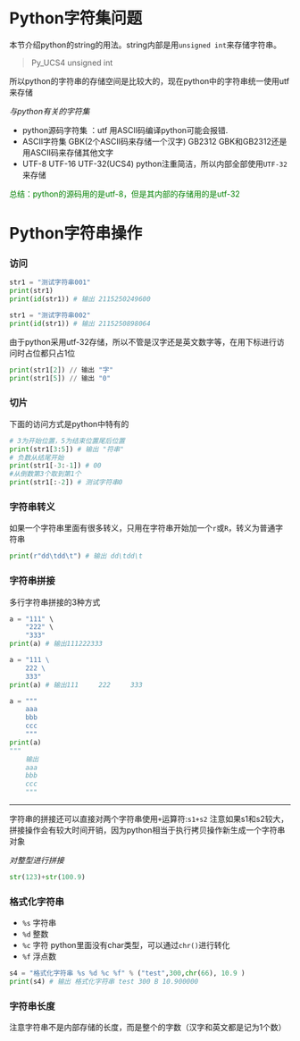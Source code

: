 # Python字符集问题
本节介绍python的string的用法。string内部是用`unsigned int`来存储字符串。
>Py_UCS4 unsigned int

所以python的字符串的存储空间是比较大的，现在python中的字符串统一使用utf来存储


*与python有关的字符集*
- python源码字符集 ：utf     用ASCII码编译python可能会报错.
- ASCII字符集 GBK(2个ASCII码来存储一个汉字) GB2312   GBK和GB2312还是用ASCII码来存储其他文字
- UTF-8 UTF-16 UTF-32(UCS4)  python注重简洁，所以内部全部使用`UTF-32`来存储

<font color="green">总结：python的源码用的是utf-8，但是其内部的存储用的是utf-32</font>

# Python字符串操作
### 访问
```python
str1 = "测试字符串001"
print(str1)
print(id(str1)) # 输出 2115250249600

str1 = "测试字符串002"
print(id(str1)) # 输出 2115250898064
```
由于python采用utf-32存储，所以不管是汉字还是英文数字等，在用下标进行访问时占位都只占1位
```python
print(str1[2]) // 输出 "字"
print(str1[5]) // 输出 "0"
```
### 切片
下面的访问方式是python中特有的
```python
# 3为开始位置，5为结束位置尾后位置
print(str1[3:5]) # 输出 "符串"
# 负数从结尾开始
print(str1[-3:-1]) # 00
#从倒数第3个取到第1个
print(str1[:-2]) # 测试字符串0
```

### 字符串转义
如果一个字符串里面有很多转义，只用在字符串开始加一个`r`或`R`，转义为普通字符串
```python
print(r"dd\tdd\t") # 输出 dd\tdd\t
```

### 字符串拼接
多行字符串拼接的3种方式
```python
a = "111" \
    "222" \
    "333"
print(a) # 输出111222333

a = "111 \
    222 \
    333"
print(a) # 输出111     222     333

a = """
    aaa
    bbb
    ccc
    """
print(a)
"""
    输出
    aaa
    bbb
    ccc
    """
```
****
字符串的拼接还可以直接对两个字符串使用`+`运算符:`s1+s2`
注意如果s1和s2较大，拼接操作会有较大时间开销，因为python相当于执行拷贝操作新生成一个字符串对象

*对整型进行拼接*
```python
str(123)+str(100.9)
```

### 格式化字符串
- `%s` 字符串
- `%d` 整数
- `%c` 字符 python里面没有char类型，可以通过`chr()`进行转化
- `%f` 浮点数
```python
s4 = "格式化字符串 %s %d %c %f" % ("test",300,chr(66), 10.9 )
print(s4) # 输出 格式化字符串 test 300 B 10.900000
```

### 字符串长度
注意字符串不是内部存储的长度，而是整个的字数（汉字和英文都是记为1个数）

